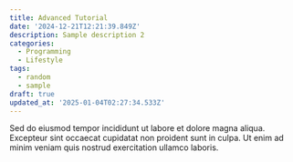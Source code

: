 ```yaml
---
title: Advanced Tutorial
date: '2024-12-21T12:21:39.849Z'
description: Sample description 2
categories:
  - Programming
  - Lifestyle
tags:
  - random
  - sample
draft: true
updated_at: '2025-01-04T02:27:34.533Z'
---
```


Sed do eiusmod tempor incididunt ut labore et dolore magna aliqua.
Excepteur sint occaecat cupidatat non proident sunt in culpa.
Ut enim ad minim veniam quis nostrud exercitation ullamco laboris.